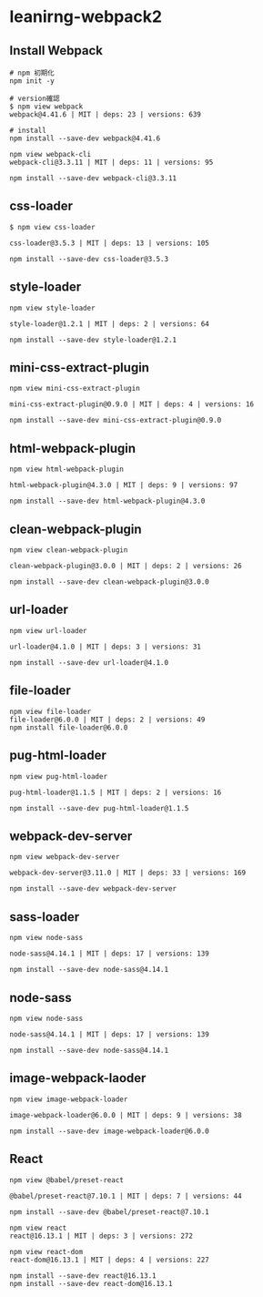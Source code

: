 # leanirng-webpack2

## Install Webpack
```
# npm 初期化
npm init -y

# version確認
$ npm view webpack
webpack@4.41.6 | MIT | deps: 23 | versions: 639

# install
npm install --save-dev webpack@4.41.6

npm view webpack-cli
webpack-cli@3.3.11 | MIT | deps: 11 | versions: 95

npm install --save-dev webpack-cli@3.3.11

```

## css-loader

```
$ npm view css-loader

css-loader@3.5.3 | MIT | deps: 13 | versions: 105

npm install --save-dev css-loader@3.5.3
```

## style-loader

```
npm view style-loader

style-loader@1.2.1 | MIT | deps: 2 | versions: 64

npm install --save-dev style-loader@1.2.1
```

## mini-css-extract-plugin

```
npm view mini-css-extract-plugin

mini-css-extract-plugin@0.9.0 | MIT | deps: 4 | versions: 16

npm install --save-dev mini-css-extract-plugin@0.9.0
```

## html-webpack-plugin

```
npm view html-webpack-plugin

html-webpack-plugin@4.3.0 | MIT | deps: 9 | versions: 97

npm install --save-dev html-webpack-plugin@4.3.0
```

## clean-webpack-plugin

```
npm view clean-webpack-plugin

clean-webpack-plugin@3.0.0 | MIT | deps: 2 | versions: 26

npm install --save-dev clean-webpack-plugin@3.0.0
```

## url-loader

```
npm view url-loader

url-loader@4.1.0 | MIT | deps: 3 | versions: 31

npm install --save-dev url-loader@4.1.0
```

## file-loader

```
npm view file-loader
file-loader@6.0.0 | MIT | deps: 2 | versions: 49
npm install file-loader@6.0.0
```

## pug-html-loader

```
npm view pug-html-loader

pug-html-loader@1.1.5 | MIT | deps: 2 | versions: 16

npm install --save-dev pug-html-loader@1.1.5
```

## webpack-dev-server

```
npm view webpack-dev-server

webpack-dev-server@3.11.0 | MIT | deps: 33 | versions: 169

npm install --save-dev webpack-dev-server
```

## sass-loader

```
npm view node-sass

node-sass@4.14.1 | MIT | deps: 17 | versions: 139

npm install --save-dev node-sass@4.14.1
```

## node-sass

```
npm view node-sass

node-sass@4.14.1 | MIT | deps: 17 | versions: 139

npm install --save-dev node-sass@4.14.1
```

## image-webpack-laoder

```
npm view image-webpack-loader

image-webpack-loader@6.0.0 | MIT | deps: 9 | versions: 38

npm install --save-dev image-webpack-loader@6.0.0
```


## React
```
npm view @babel/preset-react

@babel/preset-react@7.10.1 | MIT | deps: 7 | versions: 44

npm install --save-dev @babel/preset-react@7.10.1

npm view react
react@16.13.1 | MIT | deps: 3 | versions: 272

npm view react-dom
react-dom@16.13.1 | MIT | deps: 4 | versions: 227

npm install --save-dev react@16.13.1
npm install --save-dev react-dom@16.13.1
```
